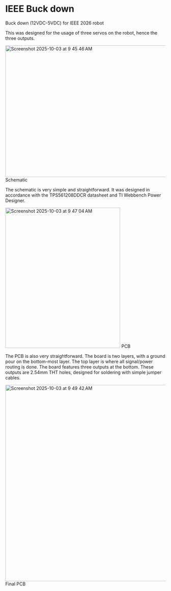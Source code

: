 # IEEE Buck down
Buck down (12VDC-5VDC) for IEEE 2026 robot

This was designed for the usage of three servos on the robot, hence the three outputs.


<img width="957" height="414" alt="Screenshot 2025-10-03 at 9 45 46 AM" src="https://github.com/user-attachments/assets/312db903-2d77-4fac-aeb5-5799b6c522ef" />
      Schematic


The schematic is very simple and straightforward. It was designed in accordance with the TPS561208DDCR datasheet and TI Webbench Power Designer.


<img width="361" height="441" alt="Screenshot 2025-10-03 at 9 47 04 AM" src="https://github.com/user-attachments/assets/c0d1f2bb-2cf8-4f53-9e00-cdc02e4571f5" />
      PCB

The PCB is also very straightforward. The board is two layers, with a ground pour on the bottom-most layer. The top layer is where all signal/power routing is done. The board features three outputs at the bottom. These outputs are 2.54mm THT holes, designed for soldering with simple jumper cables.


<img width="575" height="617" alt="Screenshot 2025-10-03 at 9 49 42 AM" src="https://github.com/user-attachments/assets/488b8db4-571f-4ebc-9809-46fc4279437f" />
      Final PCB


